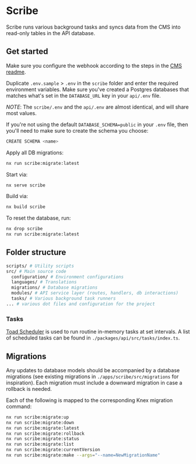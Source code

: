# Scribe

Scribe runs various background tasks and syncs data from the CMS into read-only tables in the API database.

## Get started

Make sure you configure the webhook according to the steps in the [CMS readme](../cms/README.md).

Duplicate `.env.sample` > `.env` in the `scribe` folder and enter the required environment variables. Make sure you've created a Postgres databases that matches what's set in the `DATABASE_URL` key in your `api/.env` file.

_NOTE_: The `scribe/.env` and the `api/.env` are almost identical, and will share most values.

If you're not using the default `DATABASE_SCHEMA=public` in your `.env` file, then you'll need to make sure to create the schema you choose:

```bash
CREATE SCHEMA <name>
```

Apply all DB migrations:

```bash
nx run scribe:migrate:latest
```

Start via:

```bash
nx serve scribe
```

Build via:

```bash
nx build scribe
```

To reset the database, run:

```bash
nx drop scribe
nx run scribe:migrate:latest
```

## Folder structure

```bash
scripts/ # Utility scripts
src/ # Main source code
  configuration/ # Environment configurations
  languages/ # Translations
  migrations/ # Database migrations
  modules/ # API service layer (routes, handlers, db interactions)
  tasks/ # Various background task runners
... # various dot files and configuration for the project
```

### Tasks

[Toad Scheduler](https://github.com/kibertoad/toad-scheduler) is used to run routine in-memory tasks at set intervals. A list of scheduled tasks can be found in `./packages/api/src/tasks/index.ts`.

## Migrations

Any updates to database models should be accompanied by a database migrations (see existing migrations in `./apps/scribe/src/migrations` for inspiration). Each migration must include a downward migration in case a rollback is needed.

Each of the following is mapped to the corresponding Knex migration command:

```bash
nx run scribe:migrate:up
nx run scribe:migrate:down
nx run scribe:migrate:latest
nx run scribe:migrate:rollback
nx run scribe:migrate:status
nx run scribe:migrate:list
nx run scribe:migrate:currentVersion
nx run scribe:migrate:make --args="--name=NewMigrationName"
```
